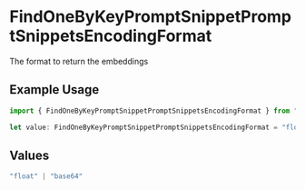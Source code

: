 # FindOneByKeyPromptSnippetPromptSnippetsEncodingFormat

The format to return the embeddings

## Example Usage

```typescript
import { FindOneByKeyPromptSnippetPromptSnippetsEncodingFormat } from "@orq-ai/node/models/operations";

let value: FindOneByKeyPromptSnippetPromptSnippetsEncodingFormat = "float";
```

## Values

```typescript
"float" | "base64"
```